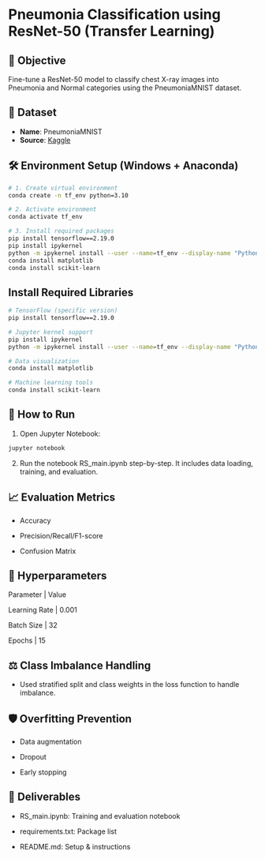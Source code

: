 # Pneumonia Classification using ResNet-50 (Transfer Learning)

## 📌 Objective
Fine-tune a ResNet-50 model to classify chest X-ray images into Pneumonia and Normal categories using the PneumoniaMNIST dataset.

## 📁 Dataset
- **Name**: PneumoniaMNIST
- **Source**: [Kaggle](https://www.kaggle.com/datasets/rijulshr/pneumoniamnist/data)

## 🛠️ Environment Setup (Windows + Anaconda)

```bash
# 1. Create virtual environment
conda create -n tf_env python=3.10

# 2. Activate environment
conda activate tf_env

# 3. Install required packages
pip install tensorflow==2.19.0
pip install ipykernel
python -m ipykernel install --user --name=tf_env --display-name "Python tf_env"
conda install matplotlib
conda install scikit-learn
```

## Install Required Libraries

```bash
# TensorFlow (specific version)
pip install tensorflow==2.19.0

# Jupyter kernel support
pip install ipykernel
python -m ipykernel install --user --name=tf_env --display-name "Python tf_env"

# Data visualization
conda install matplotlib

# Machine learning tools
conda install scikit-learn
```

## 🚀 How to Run
1. Open Jupyter Notebook:
```bash
jupyter notebook
```
2. Run the notebook RS_main.ipynb step-by-step. It includes data loading, training, and evaluation.

## 📈 Evaluation Metrics
- Accuracy

- Precision/Recall/F1-score

- Confusion Matrix

## 🔧 Hyperparameters
Parameter	| Value

Learning Rate | 0.001

Batch Size |	32

Epochs |	15


## ⚖️ Class Imbalance Handling
- Used stratified split and class weights in the loss function to handle imbalance.

## 🛡️ Overfitting Prevention
- Data augmentation

- Dropout

- Early stopping

## 📄 Deliverables
- RS_main.ipynb: Training and evaluation notebook

- requirements.txt: Package list

- README.md: Setup & instructions

